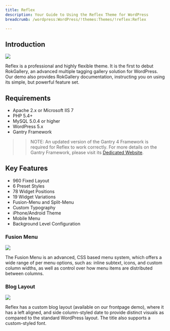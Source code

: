 ```yaml
---
title: Reflex
description: Your Guide to Using the Reflex Theme for WordPress
breadcrumb: /wordpress:WordPress/!themes:Themes/!reflex:Reflex

---
```


Introduction
-----

![][reflex]

Reflex is a professional and highly flexible theme. It is the first to debut RokGallery, an advanced multiple tagging gallery solution for WordPress. Our demo also provides RokGallery documentation, instructing you on using its simple, but powerful feature set.

Requirements
-----

* Apache 2.x or Microsoft IIS 7
* PHP 5.4+
* MySQL 5.0.4 or higher
* WordPress 5.x
* Gantry Framework

>> NOTE: An updated version of the Gantry 4 Framework is required for Reflex to work correctly. For more details on the Gantry Framework, please visit its [Dedicated Website][gantry].

Key Features
-----

* 960 Fixed Layout
* 6 Preset Styles
* 78 Widget Positions
* 19 Widget Variations
* Fusion-Menu and Split-Menu
* Custom Typography
* iPhone/Android Theme
* Mobile Menu
* Background Level Configuration

### Fusion Menu

![][fusion]

The Fusion Menu is an advanced, CSS based menu system, which offers a wide range of per menu options, such as: inline subtext, icons, and custom column widths, as well as control over how menu items are distributed between columns.

### Blog Layout

![][blog]

Reflex has a custom blog layout (available on our frontpage demo), where it has a left aligned, and side column-styled date to provide distinct visuals as compared to the standard WordPress layout. The title also supports a custom-styled font.

[gantry]: http://gantry.org/
[gantry_install]: ../../start/gantry.md
[reflex]: assets/reflex.jpeg
[fusion]: assets/fusion.jpg
[blog]: assets/blog.jpg
[bootstrap]: http://twitter.github.com/bootstrap/
